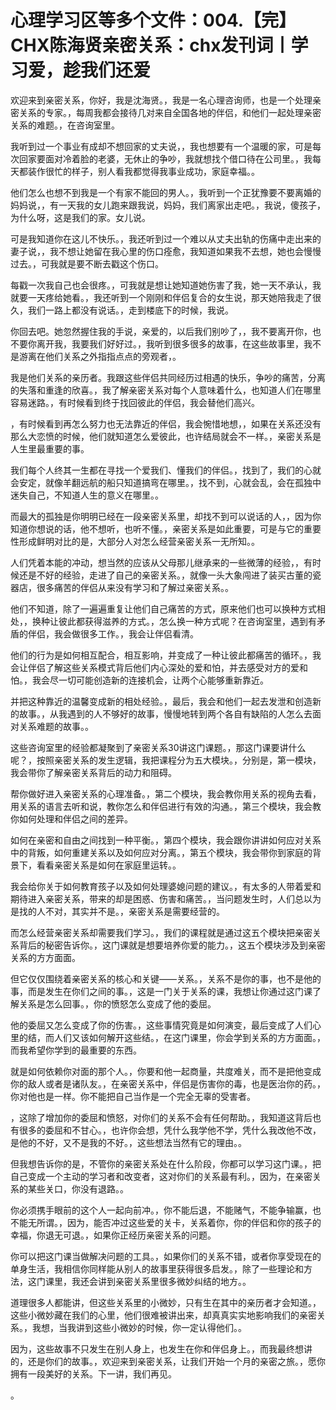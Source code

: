 # 心理学习区等多个文件：004.【完】CHX陈海贤亲密关系：chx发刊词丨学习爱，趁我们还爱

欢迎来到亲密关系，你好，我是沈海贤。，我是一名心理咨询师，也是一个处理亲密关系的专家。，每周我都会接待几对来自全国各地的伴侣，和他们一起处理亲密关系的难题。，在咨询室里。

我听到过一个事业有成却不想回家的丈夫说，，我也想要有一个温暖的家，可是每次回家要面对冷着脸的老婆，无休止的争吵，我就想找个借口待在公司里。，我每天都装作很忙的样子，别人看我都觉得我事业成功，家庭幸福。。

他们怎么也想不到我是一个有家不能回的男人。，我听到一个正犹豫要不要离婚的妈妈说，，有一天我的女儿跑来跟我说，妈妈，我们离家出走吧。，我说，傻孩子，为什么呀，这是我们的家。女儿说。

可是我知道你在这儿不快乐。，我还听到过一个难以从丈夫出轨的伤痛中走出来的妻子说，，我不想让她留在我心里的伤口痊愈，我知道如果我不去想，她也会慢慢过去。，可我就是要不断去戳这个伤口。

每戳一次我自己也会很疼。，可我就是想让她知道她伤害了我，她一天不承认，我就要一天疼给她看。，我还听到一个刚刚和伴侣复合的女生说，那天她陪我走了很久，我们一路上都没有说话。，走到楼底下的时候，我说。

你回去吧。她忽然握住我的手说，亲爱的，以后我们别吵了，，我不要离开你，也不要你离开我，我要我们好好过。，我听到很多很多的故事，在这些故事里，我不是游离在他们关系之外指指点点的旁观者，。

我是他们关系的亲历者。我跟这些伴侣共同经历过相遇的快乐，争吵的痛苦，分离的失落和重逢的欣喜。，我了解亲密关系对每个人意味着什么，也知道人们在哪里容易迷路。，有时候看到终于找回彼此的伴侣，我会替他们高兴。

，有时候看到再怎么努力也无法靠近的伴侣，我会惋惜地想，，如果在关系还没有那么大恋愤的时候，他们就知道怎么爱彼此，也许结局就会不一样。，亲密关系是人生里最重要的事。

我们每个人终其一生都在寻找一个爱我们、懂我们的伴侣。，找到了，我们的心就会安定，就像羊翻远航的船只知道搞弯在哪里。，找不到，心就会乱，会在孤独中迷失自己，不知道人生的意义在哪里。。

而最大的孤独是你明明已经在一段亲密关系里，却找不到可以说话的人，，因为你知道你想说的话，他不想听，也听不懂。，亲密关系是如此重要，可是与它的重要性形成鲜明对比的是，大部分人对怎么经营亲密关系一无所知。。

人们凭着本能的冲动，想当然的应该从父母那儿继承来的一些微薄的经验，，有时候还是不好的经验，走进了自己的亲密关系。，就像一头大象闯进了装买古董的瓷器店，很多痛苦的伴侣从来没有学习和了解过亲密关系。。

他们不知道，除了一遍遍重复让他们自己痛苦的方式，原来他们也可以换种方式相处，，换种让彼此都获得滋养的方式。，怎么换一种方式呢？在咨询室里，遇到有矛盾的伴侣，我会做很多工作。，我会让伴侣看清。

他们的行为是如何相互配合，相互影响，并变成了一种让彼此都痛苦的循环。，我会让伴侣了解这些关系模式背后他们内心深处的爱和怕，并去感受对方的爱和怕。，我会尽一切可能创造新的连接机会，让两个心能够重新靠近。

并把这种靠近的温馨变成新的相处经验。，最后，我会和他们一起去发泄和创造新的故事。，从我遇到的人不够好的故事，慢慢地转到两个各自有缺陷的人怎么去面对关系难题的故事。。

这些咨询室里的经验都凝聚到了亲密关系30讲这门课题。，那这门课要讲什么呢？，按照亲密关系的发生逻辑，我把课程分为五大模块。，分别是，第一模块，我会带你了解亲密关系背后的动力和阻碍。

帮你做好进入亲密关系的心理准备。，第二个模块，我会教你用关系的视角去看，用关系的语言去听和说，教你怎么和伴侣进行有效的沟通。，第三个模块，我会教你如何处理和伴侣之间的差异。

如何在亲密和自由之间找到一种平衡。，第四个模块，我会跟你讲讲如何应对关系中的背叛，如何重建关系以及如何应对分离。，第五个模块，我会带你到家庭的背景下，看看亲密关系是如何在家庭里运转。。

我会给你关于如何教育孩子以及如何处理婆媳问题的建议。，有太多的人带着爱和期待进入亲密关系，带来的却是困惑、伤害和痛苦。，当问题发生时，人们总以为是找的人不对，其实并不是。，亲密关系是需要经营的。

而怎么经营亲密关系却需要我们学习。，我们的课程就是通过这五个模块把亲密关系背后的秘密告诉你。，这门课就是想要培养你爱的能力。，这五个模块涉及到亲密关系的方方面面。

但它仅仅围绕着亲密关系的核心和关键——关系。，关系不是你的事，也不是他的事，而是发生在你们之间的事。，这是一门关于关系的课，我想让你通过这门课了解关系是怎么回事。，你的愤怒怎么变成了他的委屈。

他的委屈又怎么变成了你的伤害。，这些事情究竟是如何演变，最后变成了人们心里的结，而人们又该如何解开这些结。，在这门课里，你会学到关系的方方面面。，而我希望你学到的最重要的东西。

就是如何依赖你对面的那个人。，你要和他一起商量，共度难关，而不是把他变成你的敌人或者是诸队友。，在亲密关系中，伴侣是伤害你的毒，也是医治你的药。，你对他也是一样。你不能把自己当作是一个完全无辜的受害者。

，这除了增加你的委屈和愤怒，对你们的关系不会有任何帮助。，我知道这背后也有很多的委屈和不甘心。，也许你会想，凭什么我学他不学，凭什么我改他不改，是他的不好，又不是我的不好。，这些想法当然有它的理由。。

但我想告诉你的是，不管你的亲密关系处在什么阶段，你都可以学习这门课。，把自己变成一个主动的学习者和改变者，这对你们的关系最有利。，因为，在亲密关系的某些关口，你没有退路。。

你必须携手眼前的这个人一起向前冲。，你不能后退，不能赌气，不能争输赢，也不能无所谓。，因为，能否冲过这些爱的关卡，关系着你，你的伴侣和你的孩子的幸福，你退无可退。，如果你正经历亲密关系的问题。

你可以把这门课当做解决问题的工具。，如果你们的关系不错，或者你享受现在的单身生活，我相信你同样能从别人的故事里获得很多启发。，除了一些理论和方法，这门课里，我还会讲到亲密关系里很多微妙纠结的地方。。

道理很多人都能讲，但这些关系里的小微妙，只有生在其中的亲历者才会知道。，这些小微妙藏在我们的心里，他们很难被讲出来，却真真实实地影响我们的亲密关系。，我想，当我讲到这些小微妙的时候，你一定认得他们。。

因为，这些故事不只发生在别人身上，也发生在你和伴侣身上。，而我最终想讲的，还是你们的故事。，欢迎来到亲密关系，让我们开始一个月的亲密之旅。，愿你拥有一段美好的关系。下一讲，我们再见。

。
